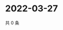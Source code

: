 # 2022-03-27

共 0 条

<!-- BEGIN WEIBO -->
<!-- 最后更新时间 Sun Mar 27 2022 19:12:48 GMT+0800 (China Standard Time) -->

<!-- END WEIBO -->
